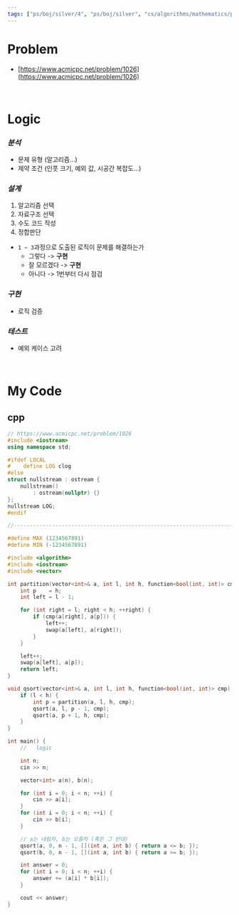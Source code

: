 ```yaml
---
tags: ["ps/boj/silver/4", "ps/boj/silver", "cs/algorithms/mathematics/ps","cs/algorithms/greedy/ps","cs/algorithms/sorting/ps"]
---
```


# Problem
- [https://www.acmicpc.net/problem/1026](https://www.acmicpc.net/problem/1026)

<br/>

# Logic

### *분석*
- 문제 유형 (알고리즘...)
- 제약 조건 (인풋 크기, 예외 값, 시공간 복잡도...)

### *설계*
1. 알고리즘 선택
2. 자료구조 선택
3. 수도 코드 작성
4. 정합판단
  - `1 ~ 3`과정으로 도출된 로직이 문제를 해결하는가
    - 그렇다 -> **구현**
    - 잘 모르겠다 -> **구현**
    - 아니다 -> 1번부터 다시 점검

### *구현*
- 로직 검증

### *테스트*
- 예외 케이스 고려

<br/>

# My Code
## cpp
```cpp title="boj/1026.cpp"
// https://www.acmicpc.net/problem/1026
#include <iostream>
using namespace std;

#ifdef LOCAL
#    define LOG clog
#else
struct nullstream : ostream {
    nullstream()
        : ostream(nullptr) {}
};
nullstream LOG;
#endif

//--------------------------------------------------------------------------------------------------

#define MAX (1234567891)
#define MIN (-1234567891)

#include <algorithm>
#include <iostream>
#include <vector>

int partition(vector<int>& a, int l, int h, function<bool(int, int)> cmp) {
    int p    = h;
    int left = l - 1;

    for (int right = l; right < h; ++right) {
        if (cmp(a[right], a[p])) {
            left++;
            swap(a[left], a[right]);
        }
    }

    left++;
    swap(a[left], a[p]);
    return left;
}

void qsort(vector<int>& a, int l, int h, function<bool(int, int)> cmp) {
    if (l < h) {
        int p = partition(a, l, h, cmp);
        qsort(a, l, p - 1, cmp);
        qsort(a, p + 1, h, cmp);
    }
}

int main() {
    //   logic

    int n;
    cin >> n;

    vector<int> a(n), b(n);

    for (int i = 0; i < n; ++i) {
        cin >> a[i];
    }
    for (int i = 0; i < n; ++i) {
        cin >> b[i];
    }

    // a는 내림차, b는 오름차 (혹은 그 반대)
    qsort(a, 0, n - 1, [](int a, int b) { return a <= b; });
    qsort(b, 0, n - 1, [](int a, int b) { return a >= b; });

    int answer = 0;
    for (int i = 0; i < n; ++i) {
        answer += (a[i] * b[i]);
    }

    cout << answer;
}

```
